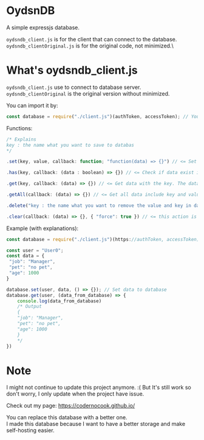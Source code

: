# OydsnDB
 A simple expressjs database.

`oydsndb_client.js` is for the client that can connect to the database.\
`oydsndb_clientOriginal.js` is for the original code, not minimized.\

# What's oydsndb_client.js
`oydsndb_client.js` use to connect to database server.
`oydsndb_clientOriginal` is the original version without minimized.

You can import it by:
```js
const database = require("./client.js")(authToken, accessToken); // You can change the name like how you name it.
```

Functions:
```js
/* Explains
key : the name what you want to save to databas
*/

.set(key, value, callback: function; "function(data) => {}") // <= Set data to database.

.has(key, callback: (data : boolean) => {}) // <= Check if data exist in database.

.get(key, callback: (data) => {}) // <= Get data with the key. The data will return `undefined` if the data not exist.

.getAll(callback: (data) => {}) // <= Get all data include key and value.

.delete("key : the name what you want to remove the value and key in database", callback: function; "function(data) => {}") // <= Delete a key (include value).

.clear(callback: (data) => {}, { "force": true }) // <= this action is harmful to database, It will delete all data. The "force" inside object is make sure that you not delete it by mistake.
```

Example (with explanations):
```js
const database = require("./client.js")(https://authToken, accessToken); // You can change the name like how you name it.

const user = "User0";
const data = {
 "job": "Manager",
 "pet": "no pet",
 "age": 1000
}

database.set(user, data, () => {}); // Set data to database
database.get(user, (data_from_database) => {
    console.log(data_from_database)
    /* Output
    {
    "job": "Manager",
    "pet": "no pet",
    "age": 1000
    }
    */
})
```

# Note
I might not continue to update this project anymore. :(
But It's still work so don't worry, I only update when the project have issue.

Check out my page: https://codernocook.github.io/

You can replace this database with a better one.\
I made this database because I want to have a better storage and make self-hosting easier.